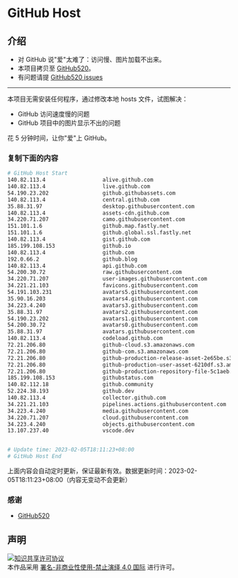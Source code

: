 # GitHub Host
## 介绍
- 对 GitHub 说"爱"太难了：访问慢、图片加载不出来。
- 本项目拷贝至 [GitHub520](https://github.com/521xueweihan/GitHub520)。
- 有问题请提 [GitHub520 issues](https://github.com/521xueweihan/GitHub520/issues/new)

---

本项目无需安装任何程序，通过修改本地 hosts 文件，试图解决：
- GitHub 访问速度慢的问题
- GitHub 项目中的图片显示不出的问题

花 5 分钟时间，让你"爱"上 GitHub。

### 复制下面的内容
```bash
# GitHub Host Start
140.82.113.4                  alive.github.com
140.82.113.4                  live.github.com
54.190.23.202                 github.githubassets.com
140.82.113.4                  central.github.com
35.88.31.97                   desktop.githubusercontent.com
140.82.113.4                  assets-cdn.github.com
34.220.71.207                 camo.githubusercontent.com
151.101.1.6                   github.map.fastly.net
151.101.1.6                   github.global.ssl.fastly.net
140.82.113.4                  gist.github.com
185.199.108.153               github.io
140.82.113.4                  github.com
192.0.66.2                    github.blog
140.82.113.4                  api.github.com
54.200.30.72                  raw.githubusercontent.com
34.220.71.207                 user-images.githubusercontent.com
34.221.21.103                 favicons.githubusercontent.com
54.191.103.231                avatars5.githubusercontent.com
35.90.16.203                  avatars4.githubusercontent.com
34.223.4.240                  avatars3.githubusercontent.com
35.88.31.97                   avatars2.githubusercontent.com
54.190.23.202                 avatars1.githubusercontent.com
54.200.30.72                  avatars0.githubusercontent.com
35.88.31.97                   avatars.githubusercontent.com
140.82.113.4                  codeload.github.com
72.21.206.80                  github-cloud.s3.amazonaws.com
72.21.206.80                  github-com.s3.amazonaws.com
72.21.206.80                  github-production-release-asset-2e65be.s3.amazonaws.com
72.21.206.80                  github-production-user-asset-6210df.s3.amazonaws.com
72.21.206.80                  github-production-repository-file-5c1aeb.s3.amazonaws.com
185.199.108.153               githubstatus.com
140.82.112.18                 github.community
52.224.38.193                 github.dev
140.82.113.4                  collector.github.com
34.221.21.103                 pipelines.actions.githubusercontent.com
34.223.4.240                  media.githubusercontent.com
34.220.71.207                 cloud.githubusercontent.com
34.223.4.240                  objects.githubusercontent.com
13.107.237.40                 vscode.dev


# Update time: 2023-02-05T18:11:23+08:00
# GitHub Host End

```
上面内容会自动定时更新，保证最新有效。数据更新时间：2023-02-05T18:11:23+08:00（内容无变动不会更新）

### 感谢

- [GitHub520](https://github.com/521xueweihan/GitHub520)

## 声明
<a rel="license" href="https://creativecommons.org/licenses/by-nc-nd/4.0/deed.zh"><img alt="知识共享许可协议" style="border-width: 0" src="https://licensebuttons.net/l/by-nc-nd/4.0/88x31.png"></a><br>本作品采用 <a rel="license" href="https://creativecommons.org/licenses/by-nc-nd/4.0/deed.zh">署名-非商业性使用-禁止演绎 4.0 国际</a> 进行许可。
